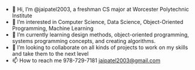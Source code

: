 - 👋 Hi, I’m @jaipatel2003, a freshman CS major at Worcester Polytechnic Institute
- 👀 I’m interested in Computer Science, Data Science, Object-Oriented Programming, Machine Learning
- 🌱 I’m currently learning design methods, object-oriented programming, systems programming concepts, and creating algorithms.
- 💞️ I’m looking to collaborate on all kinds of projects to work on my skills and take them to the next level
- 📫 How to reach me 978-729-7181 jaipatel2003@gmail.com

<!---
jaipatel2003/jaipatel2003 is a ✨ special ✨ repository because its `README.md` (this file) appears on your GitHub profile.
You can click the Preview link to take a look at your changes.
--->
